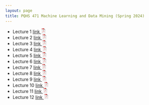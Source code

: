 ```yaml
---
layout: page
title: PQHS 471 Machine Learning and Data Mining (Spring 2024)
---
```



- Lecture 1 [link ![Lec1](./assets/pics/pdf-icon.png)](./PQHS471_mat/Lecture_1_intro.pdf)
- Lecture 2 [link ![Lec1](./assets/pics/pdf-icon.png)](./PQHS471_mat/Lecture_2_Unsup.pdf)
- Lecture 3 [link ![Lec1](./assets/pics/pdf-icon.png)](./PQHS471_mat/Lecture_3_clust.pdf)
- Lecture 4 [link ![Lec1](./assets/pics/pdf-icon.png)](./PQHS471_mat/Lecture_4_fim.pdf)
- Lecture 5 [link ![Lec1](./assets/pics/pdf-icon.png)](./PQHS471_mat/Lecture_5_fund_sup.pdf)
- Lecture 6 [link ![Lec1](./assets/pics/pdf-icon.png)](./PQHS471_mat/Lecture_6_basic_class.pdf)
- Lecture 7 [link ![Lec1](./assets/pics/pdf-icon.png)](./PQHS471_mat/Lecture_7_reg.pdf)
- Lecture 8 [link ![Lec1](./assets/pics/pdf-icon.png)](./PQHS471_mat/Lecture_8_CV_boots.pdf)
- Lecture 9 [link ![Lec1](./assets/pics/pdf-icon.png)](./PQHS471_mat/Lecture_9_tree.pdf)
- Lecture 10 [link ![Lec1](./assets/pics/pdf-icon.png)](./PQHS471_mat/Lecture_10_SVM.pdf)
- Lecture 11 [link ![Lec1](./assets/pics/pdf-icon.png)](./PQHS471_mat/Lecture_11_NN_DL.pdf)
- Lecture 12 [link ![Lec1](./assets/pics/pdf-icon.png)](./PQHS471_mat/Lecture_12_utils.pdf)


<!--





- Lecture 7 [link ![Lec1](./assets/pics/pdf-icon.png)](./PQHS471_mat/Lecture_7_reg.pdf)
- Lecture 8 [link ![Lec1](./assets/pics/pdf-icon.png)](./PQHS471_mat/Lecture_8_CV_boots.pdf)
- Lecture 9 [link ![Lec1](./assets/pics/pdf-icon.png)](./PQHS471_mat/Lecture_9_tree.pdf)
- Lecture 10 [link ![Lec1](./assets/pics/pdf-icon.png)](./PQHS471_mat/Lecture_10_SVM.pdf)
- Lecture 11 [link ![Lec1](./assets/pics/pdf-icon.png)](./PQHS471_mat/Lecture_11_NN_DL.pdf)
- Lecture 12 [link ![Lec1](./assets/pics/pdf-icon.png)](./PQHS471_mat/Lecture_12_utils.pdf) -->



<!--

- Lecture 4 [link ![Lec1](./assets/pics/pdf-icon.png)](Lecture_4_fim.pdf)
- Lecture 5 [link ![Lec1](./assets/pics/pdf-icon.png)](Lecture_5_fund_sup.pdf)
- Lecture 6 [link ![Lec1](./assets/pics/pdf-icon.png)](Lecture_6_basic_class.pdf)
- Lecture 7 [link ![Lec1](./assets/pics/pdf-icon.png)](Lecture_7_reg.pdf)
  - midterm [link ![Lec1](./assets/pics/pdf-icon.png)](document.pdf) 
- Lecture 8 [link ![Lec1](./assets/pics/pdf-icon.png)](Lecture_8_CV_boots.pdf)
- Lecture 9 [link ![Lec1](./assets/pics/pdf-icon.png)](Lecture_9_tree.pdf)
- Lecture 10 [link ![Lec1](./assets/pics/pdf-icon.png)](Lecture_10_SVM.pdf)
- Lecture 11 [link ![Lec1](./assets/pics/pdf-icon.png)](Lecture_11_NN_DL.pdf)
- Lecture 12 [link ![Lec1](./assets/pics/pdf-icon.png)](Lecture_12_utils.pdf)
- Lecture 13 [link ![Lec1](./assets/pics/pdf-icon.png)](Lecture_13_gsp.pdf) -->


